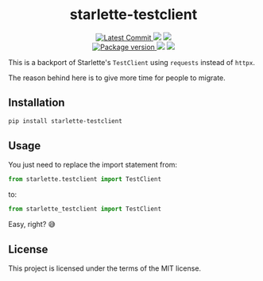 <h1 align="center">
    <strong>starlette-testclient</strong>
</h1>
<p align="center">
    <a href="https://github.com/Kludex/starlette-testclient" target="_blank">
        <img src="https://img.shields.io/github/last-commit/Kludex/starlette-testclient" alt="Latest Commit">
    </a>
        <img src="https://img.shields.io/github/workflow/status/Kludex/starlette-testclient/CI">
        <a href="https://github.com/Kludex/starlette-testclient/actions?workflow=CI" target="_blank">
            <img src="https://img.shields.io/badge/Coverage-100%25-success">
        </a>
    <br />
    <a href="https://pypi.org/project/starlette-testclient" target="_blank">
        <img src="https://img.shields.io/pypi/v/starlette-testclient" alt="Package version">
    </a>
    <img src="https://img.shields.io/pypi/pyversions/starlette-testclient">
    <img src="https://img.shields.io/github/license/Kludex/starlette-testclient">
</p>

This is a backport of Starlette's `TestClient` using `requests` instead of `httpx`.

The reason behind here is to give more time for people to migrate.

## Installation

```bash
pip install starlette-testclient
```

## Usage

You just need to replace the import statement from:

```python
from starlette.testclient import TestClient
```

to:

```python
from starlette_testclient import TestClient
```

Easy, right? :sweat_smile:

## License

This project is licensed under the terms of the MIT license.
